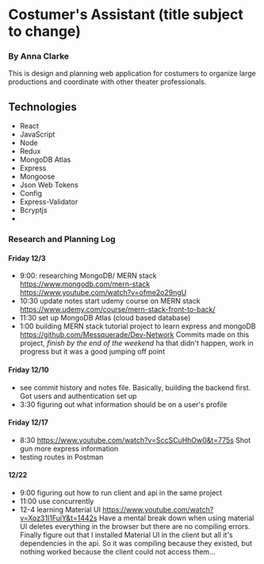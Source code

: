# Costumer's Assistant (title subject to change)

### By Anna Clarke

This is design and planning web application for costumers to organize large productions and coordinate with other theater professionals.

## Technologies
* React
* JavaScript
* Node
* Redux
* MongoDB Atlas
* Express
* Mongoose
* Json Web Tokens
* Config
* Express-Validator
* Bcryptjs
* 





### Research and Planning Log
#### Friday 12/3
* 9:00: researching MongoDB/ MERN stack 
https://www.mongodb.com/mern-stack
https://www.youtube.com/watch?v=ofme2o29ngU
* 10:30 update notes
start udemy course on MERN stack
https://www.udemy.com/course/mern-stack-front-to-back/
* 11:30 set up MongoDB Atlas (cloud based database)
* 1:00 building MERN stack tutorial project to learn express and mongoDB
https://github.com/Messquerade/Dev-Network
Commits made on this project, *finish by the end of the weekend* ha that didn't happen, work in progress but it was a good jumping off point

#### Friday 12/10
* see commit history and notes file. Basically, building the backend first. Got users and authentication set up
* 3:30 figuring out what information should be on a user's profile

#### Friday 12/17
* 8:30 https://www.youtube.com/watch?v=SccSCuHhOw0&t=775s Shot gun more express information
* testing routes in Postman

#### 12/22
* 9:00 figuring out how to run client and api in the same project
* 11:00 use concurrently
* 12-4 learning Material UI https://www.youtube.com/watch?v=Xoz31I1FuiY&t=1442s
Have a mental break down when using material UI deletes everything in the browser but there are no compiling errors. Finally figure out that I installed Material UI in the client but all it's dependencies in the api. So it was compiling because they existed, but nothing worked because the client could not access them... 


